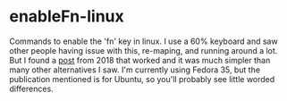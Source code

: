 # enableFn-linux

Commands to enable the 'fn' key in linux.
I use a 60% keyboard and saw other people having issue with this, re-maping, and running around a lot. But I found a [post](https://ubuntuhandbook.org/index.php/2018/02/enable-fn-keys-hp-ubuntu-16-04/amp/) from 2018 that worked and it was much simpler than many other alternatives I saw.
I'm currently using Fedora 35, but the publication mentioned is for Ubuntu, so you'll probably see little worded differences.
